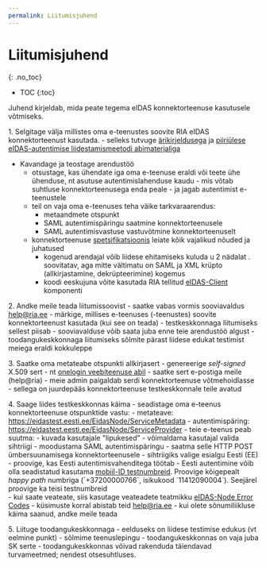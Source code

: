 ```yaml
---
permalink: Liitumisjuhend
---
```


# Liitumisjuhend
{: .no_toc}

- TOC
{:toc}

Juhend kirjeldab, mida peate tegema eIDAS konnektorteenuse kasutusele võtmiseks.

1\. Selgitage välja millistes oma e-teenustes soovite RIA eIDAS konnektorteenust kasutada.
    - selleks tutvuge [ärikirjeldusega](Arikirjeldus) ja [piiriülese eIDAS-autentimise liidestamismeetodi abimaterjaliga](Valik) 
- Kavandage ja teostage arendustöö
    - otsustage, kas ühendate iga oma e-teenuse eraldi või teete ühe ühenduse, nt asutuse autentimislahenduse kaudu - mis võtab suhtluse konnektorteenusega enda peale - ja jagab autentimist e-teenustele
    - teil on vaja oma e-teenuses teha väike tarkvaraarendus:
        - metaandmete otspunkt
        - SAML autentimispäringu saatmine konnektorteenusele
        - SAML autentimisvastuse vastuvõtmine konnektorteenuselt
    - konnektorteenuse [spetsifikatsioonis](Spetsifikatsioon) leiate kõik vajalikud nõuded ja juhatused
        - kogenud arendajal võib liidese ehitamiseks kuluda u 2 nädalat
        . soovitatav, aga mitte vältimatu on SAML ja XML krüpto (allkirjastamine, dekrüpteerimine) kogemus
        - koodi eeskujuna võite kasutada RIA tellitud [eIDAS-Client](https://github.com/e-gov/eIDAS-Client) komponenti

2\. Andke meile teada liitumissoovist
    - saatke vabas vormis sooviavaldus help@ria.ee
        - märkige, millises e-teenuses (-teenustes) soovite konnektorteenust kasutada (kui see on teada)
    - testkeskkonnaga liitumiseks sellest piisab
    - sooviavalduse võib saata juba enne teie arendustöö algust
    - toodangukeskkonnaga liitumiseks sõlmite pärast liidese edukat testimist meiega eraldi kokkuleppe

3\. Saatke oma metateabe otspunkti allkirjasert
    - genereerige _self-signed_ X.509 sert
        - nt [onelogin veebiteenuse abil](https://developers.onelogin.com/saml/online-tools/x509-certs/obtain-self-signed-certs)
    - saatke sert e-postiga meile (help@ria)
    - meie admin paigaldab serdi konnektorteenuse võtmehoidlasse
    - sellega on juurdepääs konnektorteenuse testkeskkonnale teile avatud

4\. Saage liides testkeskkonnas käima
    - seadistage oma e-teenus konnektorteenuse otspunktide vastu:
        - metateave: https://eidastest.eesti.ee/EidasNode/ServiceMetadata
        - autentimispäring: https://eidastest.eesti.ee/EidasNode/ServiceProvider
    - teie e-teenus peab suutma:
        - kuvada kasutajale "lipukesed"
        - võimaldama kasutajal valida sihtriigi
        - moodustama SAML autentimispäringu
        - saatma selle HTTP POST ümbersuunamisega konnektorteenusele
    - sihtriigiks valige esialgu Eesti (EE)
        - proovige, kas Eesti autentimisvahenditega töötab
            - Eesti autentimine võib olla seadistatud kasutama [mobiil-ID testnumbreid](https://www.id.ee/?id=36373). Proovige kõigepealt _happy path_ numbriga (´+37200000766´, isikukood ´11412090004´). Seejärel proovige ka teisi testnumbreid  
    - kui saate veateate, siis kasutage veateadete teatmikku [eIDAS-Node Error Codes](https://ec.europa.eu/cefdigital/wiki/display/CEFDIGITAL/eIDAS-Node+-+Current+release)
        - küsimuste korral abistab teid help@ria.ee
    - kui olete sõnumiliikluse käima saanud, andke meile teada

5\. Liituge toodangukeskkonnaga
    - eelduseks on liidese testimise edukus (vt eelmine punkt)
    - sõlmime teenuslepingu
    - toodangukeskkonnas on vaja juba SK serte
    - toodangukeskkonnas võivad rakenduda täiendavad turvameetmed; nendest otsesuhtluses.

